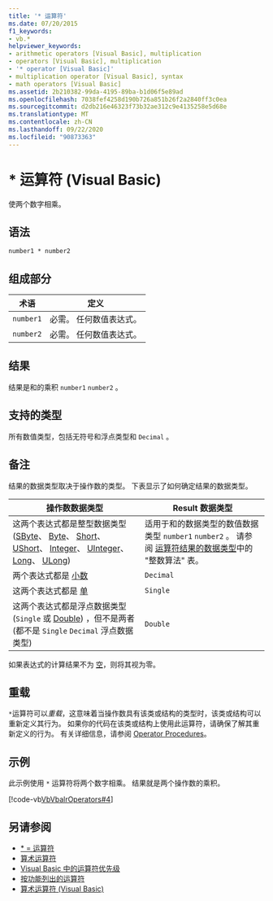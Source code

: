```yaml
---
title: '* 运算符'
ms.date: 07/20/2015
f1_keywords:
- vb.*
helpviewer_keywords:
- arithmetic operators [Visual Basic], multiplication
- operators [Visual Basic], multiplication
- '* operator [Visual Basic]'
- multiplication operator [Visual Basic], syntax
- math operators [Visual Basic]
ms.assetid: 2b210382-99da-4195-89ba-b1d06f5e89ad
ms.openlocfilehash: 7038fef4258d190b726a851b26f2a2840ff3c0ea
ms.sourcegitcommit: d2db216e46323f73b32ae312c9e4135258e5d68e
ms.translationtype: MT
ms.contentlocale: zh-CN
ms.lasthandoff: 09/22/2020
ms.locfileid: "90873363"
---
```

# <a name="-operator-visual-basic"></a>* 运算符 (Visual Basic)

使两个数字相乘。  
  
## <a name="syntax"></a>语法  
  
```vb  
number1 * number2  
```  
  
## <a name="parts"></a>组成部分  
  
|术语|定义|  
|---|---|  
|`number1`|必需。 任何数值表达式。|  
|`number2`|必需。 任何数值表达式。|  
  
## <a name="result"></a>结果  

 结果是和的乘积 `number1` `number2` 。  
  
## <a name="supported-types"></a>支持的类型  

 所有数值类型，包括无符号和浮点类型和 `Decimal` 。  
  
## <a name="remarks"></a>备注  

 结果的数据类型取决于操作数的类型。 下表显示了如何确定结果的数据类型。  
  
|操作数数据类型|Result 数据类型|  
|---|---|  
|这两个表达式都是整型数据类型 ([SByte](../data-types/sbyte-data-type.md)、 [Byte](../data-types/byte-data-type.md)、 [Short](../data-types/short-data-type.md)、 [UShort](../data-types/ushort-data-type.md)、 [Integer](../data-types/integer-data-type.md)、 [UInteger](../data-types/uinteger-data-type.md)、 [Long](../data-types/long-data-type.md)、 [ULong](../data-types/ulong-data-type.md)) |适用于和的数据类型的数值数据类型 `number1` `number2` 。 请参阅 [运算符结果的数据类型](data-types-of-operator-results.md)中的 "整数算法" 表。|  
|两个表达式都是 [小数](../data-types/decimal-data-type.md)|`Decimal`|  
|这两个表达式都是 [单](../data-types/single-data-type.md)|`Single`|  
|这两个表达式都是浮点数据类型 (`Single` 或 [Double](../data-types/double-data-type.md)) ，但不是两者 (都不是 `Single` `Decimal` 浮点数据类型) |`Double`|  
  
 如果表达式的计算结果不为 [空](../nothing.md)，则将其视为零。  
  
## <a name="overloading"></a>重载  

 `*`运算符可以*重载*，这意味着当操作数具有该类或结构的类型时，该类或结构可以重新定义其行为。 如果你的代码在该类或结构上使用此运算符，请确保了解其重新定义的行为。 有关详细信息，请参阅 [Operator Procedures](../../programming-guide/language-features/procedures/operator-procedures.md)。  
  
## <a name="example"></a>示例  

 此示例使用 `*` 运算符将两个数字相乘。 结果就是两个操作数的乘积。  
  
 [!code-vb[VbVbalrOperators#4](~/samples/snippets/visualbasic/VS_Snippets_VBCSharp/VbVbalrOperators/VB/Class1.vb#4)]  
  
## <a name="see-also"></a>另请参阅

- [* = 运算符](multiplication-assignment-operator.md)
- [算术运算符](arithmetic-operators.md)
- [Visual Basic 中的运算符优先级](operator-precedence.md)
- [按功能列出的运算符](operators-listed-by-functionality.md)
- [算术运算符 (Visual Basic)](../../programming-guide/language-features/operators-and-expressions/arithmetic-operators.md)
